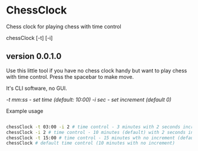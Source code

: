 # ChessClock
Chess clock for playing chess with time control

chessClock [-t] [-i]

## version 0.0.1.0

Use this little tool if you have no chess clock handy but want to play chess with time control. Press the spacebar to make move.

It's CLI software, no GUI.

*-t mm:ss - set time (default: 10:00)*
*-i sec - set increment (default 0)*

Example usage

```sh

chessClock -t 03:00 -i 2 # time control - 3 minutes with 2 seconds increment
chessClock -i 2 # time control - 10 minutes (default) with 2 seconds increment
chessClock -t 15:00 # time control - 15 minutes wth no increment (default)
chessClock # default time control (10 minutes with no increment)

```